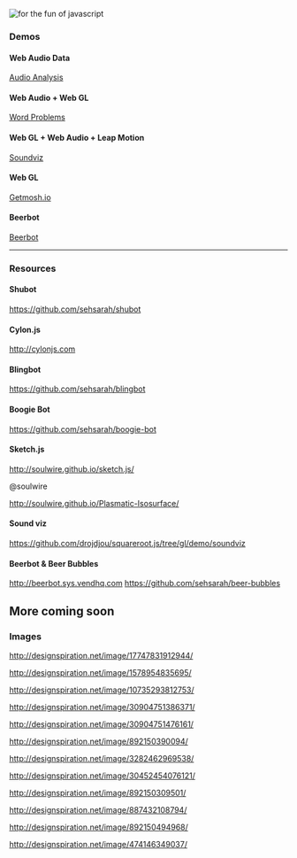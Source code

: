 ![for the fun of javascript](https://cloud.githubusercontent.com/assets/1064684/7306797/1cfb06a0-ea5c-11e4-9305-f9b4732bd20f.png)


### Demos

#### Web Audio Data

<a href="http://www.airtightinteractive.com/demos/js/uberviz/audioanalysis/" target="_blank">Audio Analysis</a>

#### Web Audio + Web GL

<a href="http://www.airtightinteractive.com/demos/js/uberviz/wordproblems/" target="_blank">Word Problems</a>

#### Web GL + Web Audio + Leap Motion

<a href="http://all.toolprototype.com/soundviz/" target="_blank">Soundviz</a>

#### Web GL

<a href="http://getmosh.io" target="_blank">Getmosh.io</a>

#### Beerbot

<a href="http://beerbot.sys.vendhq.com/" target="_blank">Beerbot</a>

________

### Resources

#### Shubot

https://github.com/sehsarah/shubot


#### Cylon.js

http://cylonjs.com

#### Blingbot

https://github.com/sehsarah/blingbot

#### Boogie Bot

https://github.com/sehsarah/boogie-bot

#### Sketch.js

http://soulwire.github.io/sketch.js/

@soulwire

http://soulwire.github.io/Plasmatic-Isosurface/

#### Sound viz

https://github.com/drojdjou/squareroot.js/tree/gl/demo/soundviz

#### Beerbot & Beer Bubbles

http://beerbot.sys.vendhq.com
https://github.com/sehsarah/beer-bubbles


## More coming soon


### Images

http://designspiration.net/image/17747831912944/

http://designspiration.net/image/1578954835695/

http://designspiration.net/image/10735293812753/ 

http://designspiration.net/image/30904751386371/

http://designspiration.net/image/30904751476161/ 

http://designspiration.net/image/892150390094/

http://designspiration.net/image/3282462969538/ 

http://designspiration.net/image/30452454076121/

http://designspiration.net/image/892150309501/

http://designspiration.net/image/887432108794/

http://designspiration.net/image/892150494968/

http://designspiration.net/image/474146349037/

